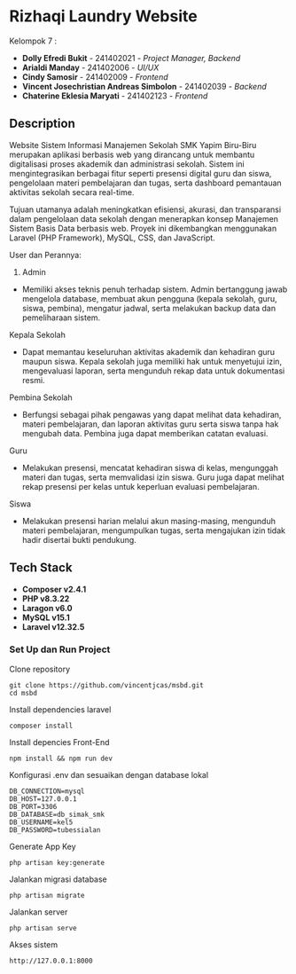 # Rizhaqi Laundry Website

Kelompok 7 :
- **Dolly Efredi Bukit**                        - 241402021 - *Project Manager, Backend*
- **Arialdi Manday**                            - 241402006 - *UI/UX*
- **Cindy Samosir**                             - 241402009 - *Frontend*
- **Vincent Josechristian Andreas Simbolon**    - 241402039 - *Backend*
- **Chaterine Eklesia Maryati**                 - 241402123 - *Frontend*

## Description

Website Sistem Informasi Manajemen Sekolah SMK Yapim Biru-Biru merupakan aplikasi berbasis web yang dirancang untuk membantu digitalisasi proses akademik dan administrasi sekolah.
Sistem ini mengintegrasikan berbagai fitur seperti presensi digital guru dan siswa, pengelolaan materi pembelajaran dan tugas, serta dashboard pemantauan aktivitas sekolah secara real-time.

Tujuan utamanya adalah meningkatkan efisiensi, akurasi, dan transparansi dalam pengelolaan data sekolah dengan menerapkan konsep Manajemen Sistem Basis Data berbasis web.
Proyek ini dikembangkan menggunakan Laravel (PHP Framework), MySQL, CSS, dan JavaScript.

User dan Perannya:

1. Admin
- Memiliki akses teknis penuh terhadap sistem. Admin bertanggung jawab mengelola database, membuat akun pengguna (kepala sekolah, guru, siswa, pembina), mengatur jadwal, serta melakukan backup data dan pemeliharaan sistem.

Kepala Sekolah
- Dapat memantau keseluruhan aktivitas akademik dan kehadiran guru maupun siswa. Kepala sekolah juga memiliki hak untuk menyetujui izin, mengevaluasi laporan, serta mengunduh rekap data untuk dokumentasi resmi.

Pembina Sekolah
- Berfungsi sebagai pihak pengawas yang dapat melihat data kehadiran, materi pembelajaran, dan laporan aktivitas guru serta siswa tanpa hak mengubah data. Pembina juga dapat memberikan catatan evaluasi.

Guru
- Melakukan presensi, mencatat kehadiran siswa di kelas, mengunggah materi dan tugas, serta memvalidasi izin siswa. Guru juga dapat melihat rekap presensi per kelas untuk keperluan evaluasi pembelajaran.

Siswa
- Melakukan presensi harian melalui akun masing-masing, mengunduh materi pembelajaran, mengumpulkan tugas, serta mengajukan izin tidak hadir disertai bukti pendukung.


## Tech Stack

- **Composer v2.4.1**
- **PHP v8.3.22**
- **Laragon v6.0**
- **MySQL v15.1**
- **Laravel v12.32.5**

### Set Up dan Run Project

Clone repository

    git clone https://github.com/vincentjcas/msbd.git
    cd msbd

Install dependencies laravel

    composer install

Install depencies Front-End

    npm install && npm run dev

Konfigurasi .env dan sesuaikan dengan database lokal

    DB_CONNECTION=mysql
    DB_HOST=127.0.0.1
    DB_PORT=3306
    DB_DATABASE=db_simak_smk
    DB_USERNAME=kel5
    DB_PASSWORD=tubessialan

Generate App Key

    php artisan key:generate

Jalankan migrasi database

    php artisan migrate

Jalankan server

    php artisan serve

Akses sistem

    http://127.0.0.1:8000